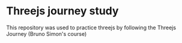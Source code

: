 # Threejs journey study

This repository was used to practice threejs by following the Threejs Journey (Bruno Simon's course)
